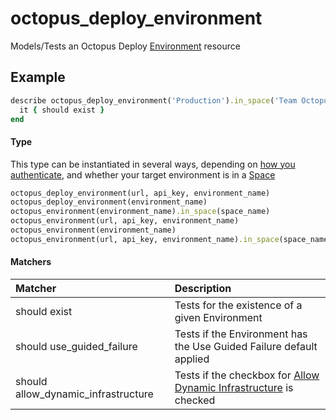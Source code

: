 # octopus_deploy_environment

Models/Tests an Octopus Deploy [Environment](https://octopus.com/docs/infrastructure/environments) resource

## Example

```ruby
describe octopus_deploy_environment('Production').in_space('Team Octopus') do
  it { should exist }
end
```

#### Type

This type can be instantiated in several ways, depending on [how you authenticate](authentication.md), and whether your target environment is in a [Space](https://octopus.com/blog/spaces-introduction)

```ruby
octopus_deploy_environment(url, api_key, environment_name)                 # url and apikey provided
octopus_deploy_environment(environment_name)                               # using environment vars
octopus_environment(environment_name).in_space(space_name)                 # using environment vars, in a [space](https://octopus.com/blog/spaces-introduction)
octopus_environment(url, api_key, environment_name)
octopus_environment(environment_name)
octopus_environment(url, api_key, environment_name).in_space(space_name)
```

#### Matchers

| Matcher | Description |
|:--------|:------------|
| should exist | Tests for the existence of a given Environment |
| should use_guided_failure | Tests if the Environment has the Use Guided Failure default applied |
| should allow_dynamic_infrastructure | Tests if the checkbox for [Allow Dynamic Infrastructure](https://octopus.com/docs/infrastructure/environments#enabling-dynamic-infrastructure) is checked |
 